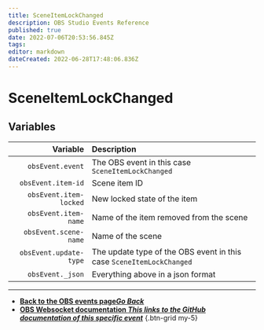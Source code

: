 ```yaml
---
title: SceneItemLockChanged
description: OBS Studio Events Reference
published: true
date: 2022-07-06T20:53:56.845Z
tags:
editor: markdown
dateCreated: 2022-06-28T17:48:06.836Z
---
```


# SceneItemLockChanged

## Variables

| Variable | Description |
|---------:|:------------|
| `obsEvent.event` | The OBS event in this case `SceneItemLockChanged`
| `obsEvent.item-id` | Scene item ID
| `obsEvent.item-locked` | New locked state of the item
| `obsEvent.item-name` | Name of the item removed from the scene
| `obsEvent.scene-name` | Name of the scene
| `obsEvent.update-type` | The update type of the OBS event in this case `SceneItemLockChanged`
| `obsEvent._json` | Everything above in a json format

---

- [<i class="mdi mdi-chevron-left"></i>**Back to the OBS events page*Go Back***](/en/Broadcasters/OBS/Events)
- [<i class="mdi mdi-github"></i> **OBS Websocket documentation *This links to the GitHub documentation of this specific event***](https://github.com/obsproject/obs-websocket/blob/4.x-current/docs/generated/protocol.md#sceneitemlockchanged)
{.btn-grid my-5}
